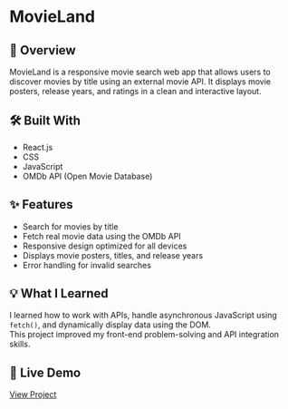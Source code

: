 # MovieLand

## 🚀 Overview
MovieLand is a responsive movie search web app that allows users to discover movies by title using an external movie API. It displays movie posters, release years, and ratings in a clean and interactive layout.

## 🛠️ Built With
- React.js  
- CSS  
- JavaScript  
- OMDb API (Open Movie Database)

## ✨ Features
- Search for movies by title  
- Fetch real movie data using the OMDb API  
- Responsive design optimized for all devices  
- Displays movie posters, titles, and release years  
- Error handling for invalid searches  

## 💡 What I Learned
I learned how to work with APIs, handle asynchronous JavaScript using `fetch()`, and dynamically display data using the DOM.  
This project improved my front-end problem-solving and API integration skills.
## 🔗 Live Demo
[View Project](https://movieland-ten-eosin.vercel.app/)
